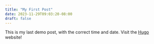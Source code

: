 ```yaml
---
title: "My First Post"
date: 2023-11-29T09:03:20-08:00
draft: false
---
```

This is my last demo post, with the correct time and date. 
Visit the [Hugo](https://gohugo.io) website!
